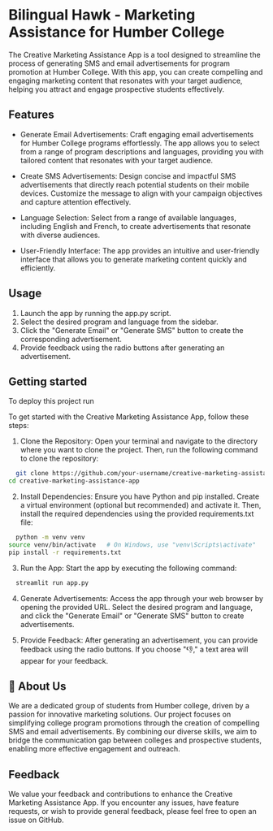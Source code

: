 # Bilingual Hawk - Marketing Assistance for Humber College

The Creative Marketing Assistance App is a tool designed to streamline the process of generating SMS and email advertisements for program promotion at Humber College. With this app, you can create compelling and engaging marketing content that resonates with your target audience, helping you attract and engage prospective students effectively.



## Features

- Generate Email Advertisements: Craft engaging email advertisements for Humber College programs effortlessly. The app allows you to select from a range of program descriptions and languages, providing you with tailored content that resonates with your target audience.

- Create SMS Advertisements: Design concise and impactful SMS advertisements that directly reach potential students on their mobile devices. Customize the message to align with your campaign objectives and capture attention effectively.

- Language Selection: Select from a range of available languages, including English and French, to create advertisements that resonate with diverse audiences.

- User-Friendly Interface: The app provides an intuitive and user-friendly interface that allows you to generate marketing content quickly and efficiently.






## Usage

1.	Launch the app by running the app.py script.
2.	Select the desired program and language from the sidebar.
3.	Click the "Generate Email" or "Generate SMS" button to create the corresponding advertisement.
4.	Provide feedback using the radio buttons after generating an advertisement.



## Getting started

To deploy this project run

To get started with the Creative Marketing Assistance App, follow these steps:

1. Clone the Repository: Open your terminal and navigate to the directory where you want to clone the project. Then, run the following command to clone the repository:

```bash
  git clone https://github.com/your-username/creative-marketing-assistance-app.git
cd creative-marketing-assistance-app
```
2. Install Dependencies: Ensure you have Python and pip installed. Create a virtual environment (optional but recommended) and activate it. Then, install the required dependencies using the provided requirements.txt file:

```bash
  python -m venv venv
source venv/bin/activate   # On Windows, use "venv\Scripts\activate"
pip install -r requirements.txt
```

3. Run the App: Start the app by executing the following command:

```bash
  streamlit run app.py
```
4. Generate Advertisements: Access the app through your web browser by opening the provided URL. Select the desired program and language, and click the "Generate Email" or "Generate SMS" button to create advertisements.

5. Provide Feedback: After generating an advertisement, you can provide feedback using the radio buttons. If you choose "👎," a text area will appear for your feedback.





## 🚀 About Us
We are a dedicated group of students from Humber college, driven by a passion for innovative marketing solutions. Our project focuses on simplifying college program promotions through the creation of compelling SMS and email advertisements. By combining our diverse skills, we aim to bridge the communication gap between colleges and prospective students, enabling more effective engagement and outreach.


## Feedback

We value your feedback and contributions to enhance the Creative Marketing Assistance App. If you encounter any issues, have feature requests, or wish to provide general feedback, please feel free to open an issue on GitHub. 

